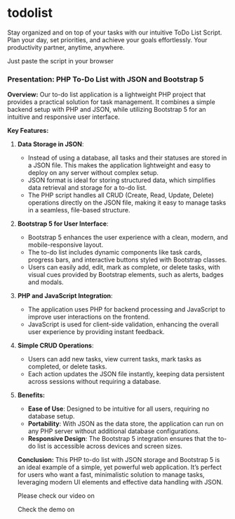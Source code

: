 # todolist
Stay organized and on top of your tasks with our intuitive ToDo List Script. Plan your day, set priorities, and achieve your goals effortlessly. Your productivity partner, anytime, anywhere.

Just paste the script in your browser

<h3>Presentation: PHP To-Do List with JSON and Bootstrap 5</h3><p><strong>Overview:</strong>
Our to-do list application is a lightweight PHP project that provides a practical solution for task management. It combines a simple backend setup with PHP and JSON, while utilizing Bootstrap 5 for an intuitive and responsive user interface.</p>
<strong>Key Features:</strong></p><ol><li><p><strong>Data Storage in JSON</strong>:</p><ul><li>Instead of using a database, all tasks and their statuses are stored in a JSON file. This makes the application lightweight and easy to deploy on any server without complex setup.</li><li>JSON format is ideal for storing structured data, which simplifies data retrieval and storage for a to-do list.</li><li>The PHP script handles all CRUD (Create, Read, Update, Delete) operations directly on the JSON file, making it easy to manage tasks in a seamless, file-based structure.</li></ul></li><li><p><strong>Bootstrap 5 for User Interface</strong>:</p><ul><li>Bootstrap 5 enhances the user experience with a clean, modern, and mobile-responsive layout.</li><li>The to-do list includes dynamic components like task cards, progress bars, and interactive buttons styled with Bootstrap classes.</li><li>Users can easily add, edit, mark as complete, or delete tasks, with visual cues provided by Bootstrap elements, such as alerts, badges and modals.</li></ul></li><li><p><strong>PHP and JavaScript Integration</strong>:</p><ul><li>The application uses PHP for backend processing and JavaScript to improve user interactions on the frontend.</li><li>JavaScript is used for client-side validation, enhancing the overall user experience by providing instant feedback.</li></ul></li><li><p><strong>Simple CRUD Operations</strong>:</p><ul><li>Users can add new tasks, view current tasks, mark tasks as completed, or delete tasks.</li><li>Each action updates the JSON file instantly, keeping data persistent across sessions without requiring a database.</li>
</ul></li><li><p><strong>Benefits:</strong></p><ul><li><strong>Ease of Use</strong>: Designed to be intuitive for all users, requiring no database setup.</li><li><strong>Portability</strong>: With JSON as the data store, the application can run on any PHP server without additional database configurations.</li><li><strong>Responsive Design</strong>: The Bootstrap 5 integration ensures that the to-do list is accessible across devices and screen sizes.</li></ul><p><strong>Conclusion:</strong> This PHP to-do list with JSON storage and Bootstrap 5 is an ideal example of a simple, yet powerful web application. It’s perfect for users who want a fast, minimalistic solution to manage tasks, leveraging modern UI elements and effective data handling with JSON.</p>
<p>Please check our video on <a href="https://www.youtube.com/watch?v=l6Wft77fY2E" target="_blank"></a></p>
<p>Check the demo on <a href="https://todolist.allinsidemarket.eu/todo.php" target="_blank"></a></p>
